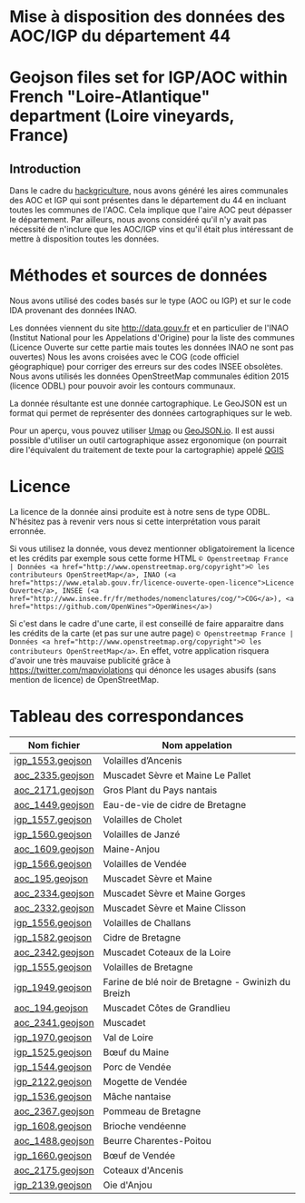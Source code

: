 # Mise à disposition des données des AOC/IGP du département 44

# Geojson files set for IGP/AOC within French "Loire-Atlantique" department (Loire vineyards, France)

## Introduction

Dans le cadre du [hackgriculture](http://cantine.atlantic2.org/evenements/hackgriculture-les-technologies-au-service-de-la-production-agricole-en-milieu-urbain/), nous avons généré les aires communales des AOC et IGP qui sont présentes dans le département du 44 en incluant toutes les communes de l'AOC. Cela implique que l'aire AOC peut dépasser le département. Par ailleurs, nous avons considéré qu'il n'y avait pas nécessité de n'inclure que les AOC/IGP vins et qu'il était plus intéressant de mettre à disposition toutes les données.

# Méthodes et sources de données

Nous avons utilisé des codes basés sur le type (AOC ou IGP) et sur le code IDA provenant des données INAO.

Les données viennent du site <http://data.gouv.fr> et en particulier de l'INAO (Institut National pour les Appelations d'Origine) pour la liste des communes (Licence Ouverte sur cette partie mais toutes les données INAO ne sont pas ouvertes)
Nous les avons croisées avec le COG (code officiel géographique) pour corriger des erreurs sur des codes INSEE obsolètes.
Nous avons utilisés les données OpenStreetMap communales édition 2015 (licence ODBL) pour pouvoir avoir les contours communaux.

La donnée résultante est une donnée cartographique. Le GeoJSON est un format qui permet de représenter des données cartographiques sur le web.

Pour un aperçu, vous pouvez utiliser [Umap](http://umap.openstreetmap.fr) ou [GeoJSON.io](http://geojson.io). Il est aussi possible d'utiliser un outil cartographique assez ergonomique (on pourrait dire l'équivalent du traitement de texte pour la cartographie) appelé [QGIS](http://qgis.org/fr/)

# Licence

La licence de la donnée ainsi produite est à notre sens de type ODBL. N'hésitez pas à revenir vers nous si cette interprétation vous parait erronnée.

Si vous utilisez la donnée, vous devez mentionner obligatoirement la licence et les crédits par exemple sous cette forme HTML `© Openstreetmap France | Données <a href="http://www.openstreetmap.org/copyright">© les contributeurs OpenStreetMap</a>, INAO (<a href="https://www.etalab.gouv.fr/licence-ouverte-open-licence">Licence Ouverte</a>, INSEE (<a href="http://www.insee.fr/fr/methodes/nomenclatures/cog/">COG</a>), <a href="https://github.com/OpenWines">OpenWines</a>)`

Si c'est dans le cadre d'une carte, il est conseillé de faire apparaitre dans les crédits de la carte (et pas sur une autre page) `© Openstreetmap France | Données <a href="http://www.openstreetmap.org/copyright">© les contributeurs OpenStreetMap</a>`. En effet, votre application risquera d'avoir une très mauvaise publicité grâce à <https://twitter.com/mapviolations> qui dénonce les usages abusifs (sans mention de licence) de OpenStreetMap.

# Tableau des correspondances

|    Nom fichier   |   Nom appelation |
| ---------------- | ------------- |
| [igp_1553.geojson](igp_1553.geojson) | Volailles d’Ancenis |
| [aoc_2335.geojson](aoc_2335.geojson) | Muscadet Sèvre et Maine Le Pallet |
| [aoc_2171.geojson](aoc_2171.geojson) | Gros Plant du Pays nantais |
| [aoc_1449.geojson](aoc_1449.geojson) | Eau-de-vie de cidre de Bretagne |
| [igp_1557.geojson](igp_1557.geojson) | Volailles de Cholet |
| [igp_1560.geojson](igp_1560.geojson) | Volailles de Janzé |
| [aoc_1609.geojson](aoc_1609.geojson) | Maine-Anjou |
| [igp_1566.geojson](igp_1566.geojson) | Volailles de Vendée |
| [aoc_195.geojson](aoc_195.geojson)  | Muscadet Sèvre et Maine |
| [aoc_2334.geojson](aoc_2334.geojson) | Muscadet Sèvre et Maine Gorges |
| [aoc_2332.geojson](aoc_2332.geojson) | Muscadet Sèvre et Maine Clisson |
| [igp_1556.geojson](.geojson) | Volailles de Challans |
| [igp_1582.geojson](igp_1556.geojson) | Cidre de Bretagne |
| [aoc_2342.geojson](aoc_2342.geojson) | Muscadet Coteaux de la Loire |
| [igp_1555.geojson](igp_1555.geojson) | Volailles de Bretagne |
| [igp_1949.geojson](igp_1949.geojson) | Farine de blé noir de Bretagne - Gwinizh du Breizh |
| [aoc_194.geojson](aoc_194.geojson)  | Muscadet Côtes de Grandlieu |
| [aoc_2341.geojson](aoc_2341.geojson) | Muscadet |
| [igp_1970.geojson](igp_1970.geojson) | Val de Loire |
| [igp_1525.geojson](igp_1525.geojson) | Bœuf du Maine |
| [igp_1544.geojson](igp_1544.geojson) | Porc de Vendée |
| [igp_2122.geojson](igp_2122.geojson) | Mogette de Vendée |
| [igp_1536.geojson](igp_1536.geojson) | Mâche nantaise |
| [aoc_2367.geojson](aoc_2367.geojson) | Pommeau de Bretagne |
| [igp_1608.geojson](igp_1608.geojson) | Brioche vendéenne |
| [aoc_1488.geojson](aoc_1488.geojson) | Beurre Charentes-Poitou |
| [igp_1660.geojson](igp_1660.geojson) | Bœuf de Vendée |
| [aoc_2175.geojson](aoc_2175.geojson) | Coteaux d'Ancenis |
| [igp_2139.geojson](igp_2139.geojson) | Oie d'Anjou |
